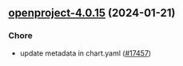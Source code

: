 

## [openproject-4.0.15](https://github.com/truecharts/charts/compare/openproject-4.0.14...openproject-4.0.15) (2024-01-21)

### Chore



- update metadata in chart.yaml ([#17457](https://github.com/truecharts/charts/issues/17457))
